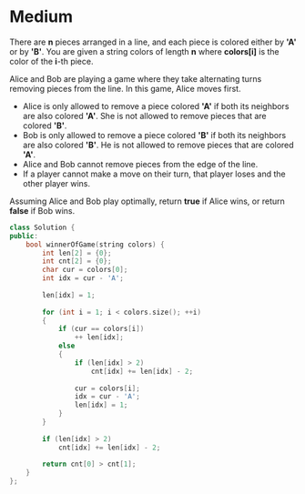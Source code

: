 # Medium

There are **n** pieces arranged in a line, and each piece is colored either by **'A'** or by **'B'**. You are given a string colors of length **n** where **colors[i]** is the color of the **i**-th piece.

Alice and Bob are playing a game where they take alternating turns removing pieces from the line. In this game, Alice moves first.

- Alice is only allowed to remove a piece colored **'A'** if both its neighbors are also colored **'A'**. She is not allowed to remove pieces that are colored **'B'**.
- Bob is only allowed to remove a piece colored **'B'** if both its neighbors are also colored **'B'**. He is not allowed to remove pieces that are colored **'A'**.
- Alice and Bob cannot remove pieces from the edge of the line.
- If a player cannot make a move on their turn, that player loses and the other player wins.

Assuming Alice and Bob play optimally, return **true** if Alice wins, or return **false** if Bob wins.

```cpp
class Solution {
public:
    bool winnerOfGame(string colors) {
        int len[2] = {0};
        int cnt[2] = {0};
        char cur = colors[0];
        int idx = cur - 'A';
        
        len[idx] = 1;
        
        for (int i = 1; i < colors.size(); ++i)
        {
            if (cur == colors[i])
                ++ len[idx];
            else
            {
                if (len[idx] > 2)
                    cnt[idx] += len[idx] - 2;
                
                cur = colors[i];
                idx = cur - 'A';
                len[idx] = 1;
            }
        }
        
        if (len[idx] > 2)
            cnt[idx] += len[idx] - 2;
        
        return cnt[0] > cnt[1];
    }
};
```
